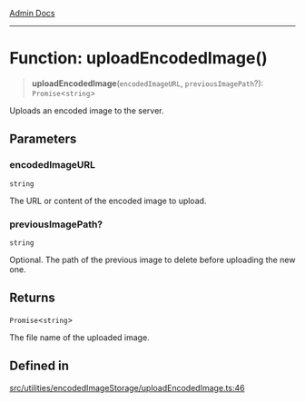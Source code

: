 [Admin Docs](/)

***

# Function: uploadEncodedImage()

> **uploadEncodedImage**(`encodedImageURL`, `previousImagePath`?): `Promise`\<`string`\>

Uploads an encoded image to the server.

## Parameters

### encodedImageURL

`string`

The URL or content of the encoded image to upload.

### previousImagePath?

`string`

Optional. The path of the previous image to delete before uploading the new one.

## Returns

`Promise`\<`string`\>

The file name of the uploaded image.

## Defined in

[src/utilities/encodedImageStorage/uploadEncodedImage.ts:46](https://github.com/Suyash878/talawa-api/blob/cfd688207611ba245c99edd8dbaccb2cdbf6a043/src/utilities/encodedImageStorage/uploadEncodedImage.ts#L46)
